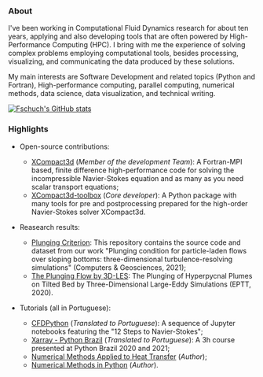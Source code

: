 ### About

I've been working in Computational Fluid Dynamics research for about ten years, applying and also developing tools that are often powered by High-Performance Computing (HPC).
I bring with me the experience of solving complex problems employing computational tools, besides processing, visualizing, and communicating the data produced by these solutions.

My main interests are Software Development and related topics (Python and Fortran), High-performance computing, parallel computing, numerical methods, data science, data visualization, and technical writing.

[![Fschuch's GitHub stats](https://github-readme-stats.vercel.app/api?username=fschuch&show_icons=true&count_private=true&theme=algolia)](https://github.com/anuraghazra/github-readme-stats)
<!--[![Top Langs](https://github-readme-stats.vercel.app/api/top-langs/?username=fschuch&layout=compact&count_private=true&theme=algolia)](https://github.com/anuraghazra/github-readme-stats)-->

### Highlights

* Open-source contributions:
  * [XCompact3d](https://github.com/xcompact3d/Incompact3d) (*Member of the development Team*): A Fortran-MPI based, finite difference high-performance code for solving the incompressible Navier-Stokes equation and as many as you need scalar transport equations;
  * [XCompact3d-toolbox](https://github.com/fschuch/xcompact3d_toolbox) (*Core developer*): A Python package with many tools for pre and postprocessing prepared for the high-order Navier-Stokes solver XCompact3d.

* Reasearch results:
  * [Plunging Criterion](https://github.com/fschuch/incompact3d_plunging_criterion): This repository contains the source code and dataset from our work "Plunging condition for particle-laden flows over sloping bottoms: three-dimensional turbulence-resolving simulations" (Computers & Geosciences, 2021);
  * [The Plunging Flow by 3D-LES](https://github.com/fschuch/the-plunging-flow-by-3D-LES): The Plunging of Hyperpycnal Plumes on Tilted Bed by Three-Dimensional Large-Eddy Simulations (EPTT, 2020).

* Tutorials (all in Portuguese):
  * [CFDPython](https://github.com/fschuch/CFDPython-BR) (*Translated to Portuguese*): A sequence of Jupyter notebooks featuring the "12 Steps to Navier-Stokes";
  * [Xarray - Python Brazil](https://github.com/fschuch/xarray-tutorial-python-brasil) (*Translated to Portuguese*): A 3h course presented at Python Brazil 2020 and 2021;
  * [Numerical Methods Applied to Heat Transfer](https://github.com/fschuch/Python-Transferencia-de-Calor) (*Author*);
  * [Numerical Methods in Python](https://github.com/fschuch/metodos-numericos-com-python) (*Author*).
